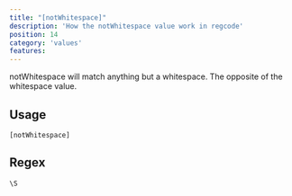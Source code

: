 ```yaml
---
title: "[notWhitespace]"
description: 'How the notWhitespace value work in regcode'
position: 14
category: 'values'
features:
---
```


notWhitespace will match anything but a whitespace. The opposite of the whitespace value.

## Usage

`[notWhitespace]`
## Regex

```
\S
```
